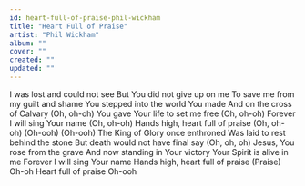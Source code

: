 ```yaml
---
id: heart-full-of-praise-phil-wickham
title: "Heart Full of Praise"
artist: "Phil Wickham"
album: ""
cover: ""
created: ""
updated: ""
---
```


I was lost and could not see
But You did not give up on me
To save me from my guilt and shame
You stepped into the world You made
And on the cross of Calvary (Oh, oh-oh)
You gave Your life to set me free (Oh, oh-oh)
Forever I will sing Your name (Oh, oh-oh)
Hands high, heart full of praise (Oh, oh-oh)
(Oh-ooh)
(Oh-ooh)
The King of Glory once enthroned
Was laid to rest behind the stone
But death would not have final say (Oh, oh, oh)
Jesus, You rose from the grave
And now standing in Your victory
Your Spirit is alive in me
Forever I will sing Your name
Hands high, heart full of praise (Praise)
Oh-oh
Heart full of praise
Oh-ooh